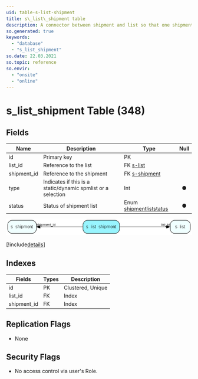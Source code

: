 ```yaml
---
uid: table-s-list-shipment
title: s\_list\_shipment table
description: A connector between shipment and list so that one shipment can have many lists, and one list can have many shipments
so.generated: true
keywords:
  - "database"
  - "s_list_shipment"
so.date: 22.03.2021
so.topic: reference
so.envir:
  - "onsite"
  - "online"
---
```


# s\_list\_shipment Table (348)

## Fields

| Name | Description | Type | Null |
|------|-------------|------|:----:|
|id|Primary key|PK| |
|list\_id|Reference to the list|FK [s-list](s-list.md)| |
|shipment\_id|Reference to the shipment|FK [s-shipment](s-shipment.md)| |
|type|Indicates if this is a static/dynamic spmlist or a selection|Int|&#x25CF;|
|status|Status of shipment list|Enum [shipmentliststatus](enums/shipmentliststatus.md)|&#x25CF;|


![s_list_shipment table relationship diagram](./media/s_list_shipment.png)

[!include[details](./includes/s-list-shipment.md)]

## Indexes

| Fields | Types | Description |
|--------|-------|-------------|
|id |PK |Clustered, Unique |
|list\_id |FK |Index |
|shipment\_id |FK |Index |

## Replication Flags

* None

## Security Flags

* No access control via user's Role.

